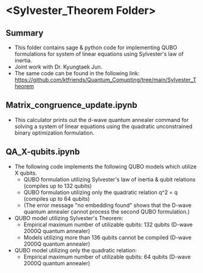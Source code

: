 # <Sylvester_Theorem Folder>

## Summary
- This folder contains sage & python code for implementing QUBO formulations for system of linear equations using Sylvester's law of inertia.
- Joint work with Dr. Kyungtaek Jun.
- The same code can be found in the following link: https://github.com/ktfriends/Quantum_Comupting/tree/main/Sylvester_Theorem

## Matrix_congruence_update.ipynb
- This calculator prints out the d-wave quantum annealer command for solving a system of linear equations using the quadratic unconstrained binary optimization formulation. 

## QA_X-qubits.ipynb
- The following code implements the following QUBO models which utilize X qubits.
  + QUBO formulation utilizing Sylvester's law of inertia & qubit relations (compiles up to 132 qubits)
  + QUBO formulation utilizing only the quadratic relation q^2 = q (compiles up to 64 qubits)
  + (The error message "no embedding found" shows that the D-wave quantum annealer cannot process the second QUBO formulation.)
- QUBO model utilizing Sylvester's Theorem:
  + Empirical maximum number of utilizable qubits: 132 qubits (D-wave 2000Q quantum annealer)
  + Models utilizing more than 136 qubits cannot be compiled (D-wave 2000Q quantum annealer)
- QUBO model utilizing only the quadratic relation:
  + Empirical maximum number of utilizable qubits: 64 qubits (D-wave 2000Q quantum annealer)
